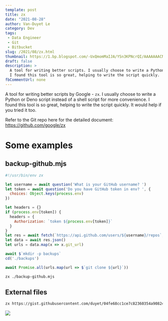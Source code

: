 ```yaml
---
template: post
title: zx 
date: "2021-08-28"
author: Van-Duyet Le
category: Dev
tags:
 - Data Engineer
 - Git
 - Bitbucket
slug: /2021/08/zx.html
thumbnail: https://1.bp.blogspot.com/-UxQmomMaIJA/YSn3KPNcrQI/AAAAAAACNMA/nBsVLSi2dYUFx9QK1zWX8-s0ViiNSHLAQCLcBGAsYHQ/s0/zx-thumb.png 
draft: false
description: >
  A tool for writing better scripts. I usually choose to write a Python or Deno script instead of a shell script for more convenience. 
  I found this tool is so great, helping to write the script quickly.
fbCommentUrl: none
---
```


A tool for writing better scripts by Google - `zx`. 
I usually choose to write a Python or Deno script instead of a shell script for more convenience. 
I found this tool is so great, helping to write the script quickly.
It would help if you tried it too.

Refer to the Git repo here for the detailed document: https://github.com/google/zx

# Some examples

## backup-github.mjs

```js
#!/usr/bin/env zx

let username = await question('What is your GitHub username? ')
let token = await question('Do you have GitHub token in env? ', {
  choices: Object.keys(process.env)
})

let headers = {}
if (process.env[token]) {
  headers = {
    Authorization: `token ${process.env[token]}`
  }
}
let res = await fetch(`https://api.github.com/users/${username}/repos`, {headers})
let data = await res.json()
let urls = data.map(x => x.git_url)

await $`mkdir -p backups`
cd('./backups')

await Promise.all(urls.map(url => $`git clone ${url}`))
```

```bash
zx ./backup-github.mjs
```

## External files

```bash
zx https://gist.githubusercontent.com/duyet/04fe68cc1ce7c82360354a90824a5edd/raw/6e4dbcd74688fd492cbbb1f746e501f77c3f93d0/wttr.mjs
```

![](/media/2021/08/zx.png)
